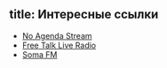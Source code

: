 title: Интересные ссылки
---

- [No Agenda Stream](http://noagendastream.com/)
- [Free Talk Live Radio](http://www.freetalklive.com/)
- [Soma FM](http://somafm.com/)
